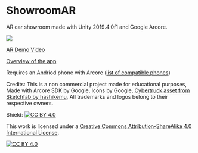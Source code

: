 # ShowroomAR
AR car showroom made with Unity 2019.4.0f1 and Google Arcore.

![](Media/gif1.gif)

[AR Demo Video](https://youtu.be/LhDH1aJ32G4)

[Overview of the app](https://youtu.be/_pavD4zAB4Y)

Requires an Andriod phone with Arcore ([list of compatible phones](https://developers.google.com/ar/discover/supported-devices))

Credits:
This is a non commercial project made for educational purposes,
Made with Arcore SDK by Google,
Icons by Google,
[Cybertruck asset from Sketchfab by hashikemu](https://sketchfab.com/3d-models/tesla-cybertruck-657e71b3e2ad468196668e9c9df708fb),
All trademarks and logos belong to their respective owners.

Shield: [![CC BY 4.0][cc-by-shield]][cc-by]

This work is licensed under a
[Creative Commons Attribution-ShareAlike 4.0 International License][cc-by].

[![CC BY 4.0][cc-by-image]][cc-by]

[cc-by]: http://creativecommons.org/licenses/by/4.0/
[cc-by-image]: https://i.creativecommons.org/l/by/4.0/88x31.png
[cc-by-shield]: https://img.shields.io/badge/License-CC%20BY%204.0-lightgrey.svg
